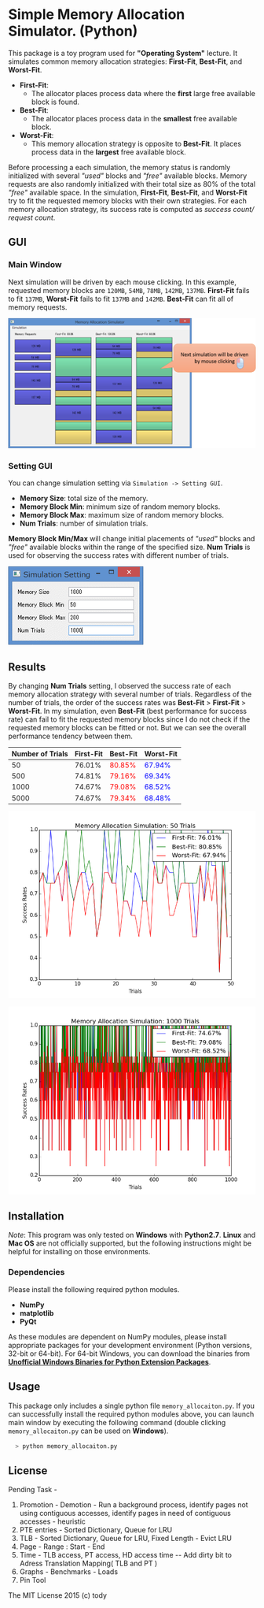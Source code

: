 
Simple Memory Allocation Simulator. (Python)
====

This package is a toy program used for **"Operating System"** lecture.
It simulates common memory allocation strategies: **First-Fit**, **Best-Fit**, and **Worst-Fit**.

* **First-Fit**:
    - The allocator places process data where the **first** large free available block is found.
* **Best-Fit**:
    - The allocator places process data in the **smallest** free available block.
* **Worst-Fit**:
    - This memory allocation strategy is opposite to **Best-Fit**. It places process data in the **largest** free available block.

Before processing a each simulation, the memory status is randomly initialized with several *"used"* blocks and *"free"* available blocks.
Memory requests are also randomly initialized with their total size as 80% of the total *"free"* available space.
In the simulation, **First-Fit**, **Best-Fit**, and **Worst-Fit** try to fit the requested memory blocks with their own strategies.
For each memory allocation strategy, its success rate is computed as *success count/ request count*.

## GUI
### Main Window
Next simulation will be driven by each mouse clicking.
In this example, requested memory blocks are `120MB`, `54MB`, `78MB`, `142MB`, `137MB`.
**First-Fit** fails to fit `137MB`, **Worst-Fit** fails to fit `137MB` and `142MB`.
**Best-Fit** can fit all of memory requests.

![MainWindow](results/MainWindow.png)

### Setting GUI

You can change simulation setting via `Simulation -> Setting GUI`.

* **Memory Size**: total size of the memory.
* **Memory Block Min**: minimum size of random memory blocks.
* **Memory Block Max**: maximum size of random memory blocks.
* **Num Trials**: number of simulation trials.

**Memory Block Min/Max** will change initial placements of *"used"* blocks and *"free"* available blocks within the range of the specified size.
**Num Trials** is used for observing the success rates with different number of trials.

![SettingGUI](results/SettingGUI.png)

## Results

By changing **Num Trials** setting, I observed the success rate of each memory allocation strategy with several number of trials.
Regardless of the number of trials, the order of the success rates was **Best-Fit** > **First-Fit** > **Worst-Fit**.
In my simulation, even **Best-Fit** (best performance for success rate) can fail to fit the requested memory blocks
since I do not check if the requested memory blocks can be fitted or not.
But we can see the overall performance tendency between them.

|Number of Trials  |**First-Fit** | **Best-Fit**  | **Worst-Fit** |
|--------------|---------------|-----------------|-----------------|
|50            | 76.01%       | <span style="color:red">80.85%</span>     | <span style="color:blue">67.94%</span> |
|500            | 74.81%       | <span style="color:red">79.16%</span>     | <span style="color:blue">69.34%</span> |
|1000            | 74.67%       | <span style="color:red">79.08%</span>     | <span style="color:blue">68.52%</span> |
|5000            | 74.67%       | <span style="color:red">79.34%</span>     | <span style="color:blue">68.48%</span> |

![Comparison](results/Comparison_50.png)

![Comparison](results/Comparison_1000.png)

## Installation

*Note*: This program was only tested on **Windows** with **Python2.7**.
**Linux** and **Mac OS** are not officially supported,
but the following instructions might be helpful for installing on those environments.

### Dependencies
Please install the following required python modules.

* **NumPy**
* **matplotlib**
* **PyQt**

As these modules are dependent on NumPy modules, please install appropriate packages for your development environment (Python versions, 32-bit or 64-bit).
For 64-bit Windows, you can download the binaries from [**Unofficial Windows Binaries for Python Extension Packages**](http://www.lfd.uci.edu/~gohlke/pythonlibs/).

## Usage

This package only includes a single python file `memory_allocaiton.py`.
If you can successfully install the required python modules above,
you can launch main window by executing the following command
(double clicking `memory_allocaiton.py` can be used on **Windows**).

``` bash
  > python memory_allocaiton.py
```

## License
Pending Task - 

1. Promotion - Demotion - Run a background process, identify pages not using contiguous accesses, identify pages in need of contiguous accesses - heuristic
2. PTE entries - Sorted Dictionary, Queue for LRU
3. TLB - Sorted Dictionary, Queue for LRU, Fixed Length - Evict LRU
4. Page - Range : Start - End
5. Time - TLB access, PT access, HD access time -- Add dirty bit to Adress Translation Mapping( TLB and PT )
6. Graphs - Benchmarks - Loads
7. Pin Tool 

The MIT License 2015 (c) tody
